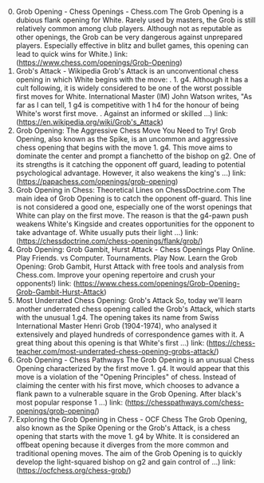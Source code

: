 ---
---
0. Grob Opening - Chess Openings - Chess.com
The Grob Opening is a dubious flank opening for White. Rarely used by masters, the Grob is still relatively common among club players. Although not as reputable as other openings, the Grob can be very dangerous against unprepared players. Especially effective in blitz and bullet games, this opening can lead to quick wins for White.)
link: (https://www.chess.com/openings/Grob-Opening)
1. Grob's Attack - Wikipedia
Grob's Attack is an unconventional chess opening in which White begins with the move: . 1. g4. Although it has a cult following, it is widely considered to be one of the worst possible first moves for White. International Master (IM) John Watson writes, "As far as I can tell, 1 g4 is competitive with 1 h4 for the honour of being White's worst first move. . Against an informed or skilled ...)
link: (https://en.wikipedia.org/wiki/Grob's_Attack)
2. Grob Opening: The Aggressive Chess Move You Need to Try!
Grob Opening, also known as the Spike, is an uncommon and aggressive chess opening that begins with the move 1. g4. This move aims to dominate the center and prompt a fianchetto of the bishop on g2. One of its strengths is it catching the opponent off guard, leading to potential psychological advantage. However, it also weakens the king's ...)
link: (https://papachess.com/openings/grob-opening)
3. Grob Opening in Chess: Theoretical Lines on ChessDoctrine.com
The main idea of Grob Opening is to catch the opponent off-guard. This line is not considered a good one, especially one of the worst openings that White can play on the first move. The reason is that the g4-pawn push weakens White's Kingside and creates opportunities for the opponent to take advantage of. White usually puts their light ...)
link: (https://chessdoctrine.com/chess-openings/flank/grob/)
4. Grob Opening: Grob Gambit, Hurst Attack - Chess Openings
Play Online. Play Friends. vs Computer. Tournaments. Play Now. Learn the Grob Opening: Grob Gambit, Hurst Attack with free tools and analysis from Chess.com. Improve your opening repertoire and crush your opponents!)
link: (https://www.chess.com/openings/Grob-Opening-Grob-Gambit-Hurst-Attack)
5. Most Underrated Chess Opening: Grob's Attack
So, today we'll learn another underrated chess opening called the Grob's Attack, which starts with the unusual 1.g4. The opening takes its name from Swiss International Master Henri Grob (1904-1974), who analysed it extensively and played hundreds of correspondence games with it. A great thing about this opening is that White's first ...)
link: (https://chess-teacher.com/most-underrated-chess-opening-grobs-attack/)
6. Grob Opening - Chess Pathways
The Grob Opening is an unusual Chess Opening characterized by the first move 1. g4. It would appear that this move is a violation of the "Opening Principles" of chess. Instead of claiming the center with his first move, which chooses to advance a flank pawn to a vulnerable square in the Grob Opening. After black's most popular response 1 ...)
link: (https://chesspathways.com/chess-openings/grob-opening/)
7. Exploring the Grob Opening in Chess - OCF Chess
The Grob Opening, also known as the Spike Opening or the Grob's Attack, is a chess opening that starts with the move 1. g4 by White. It is considered an offbeat opening because it diverges from the more common and traditional opening moves. The aim of the Grob Opening is to quickly develop the light-squared bishop on g2 and gain control of ...)
link: (https://ocfchess.org/chess-grob/)
